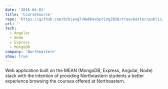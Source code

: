 ```yaml
---
date: '2016-04-01'
title: 'CourseSource'
repo: 'https://github.com/bchiang7/WebDevSpring2016/tree/master/public/project'
url: ''
tech:
  - Angular
  - Node
  - Express
  - MongoDB
company: 'Northeastern'
show: true
---
```


Web application built on the MEAN (MongoDB, Express, Angular, Node) stack with the intention of providing Northeastern students a better experience browsing the courses offered at Northeastern.
